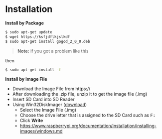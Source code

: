 Installation
===================



**Install by Package**

```bash
$ sudo apt-get update
$ wget https://ksfjdflkjslkdf
$ sudo apt-get install gogod_2_0_0.deb
```

> **Note:** if you got a problem like this

then
```bash
$ sudo apt-get install -f
```

**Install by Image File**

 - Download the Image File from https://
 - After downloading the .zip file, unzip it to get the image file (.img)
 - Insert SD Card into SD Reader
 - Using  Win32DiskImager  ([download](https://sourceforge.net/projects/win32diskimager/)) 
	 - Select the Image File (.img) 
	 - Choose the drive letter that is assigned to the SD Card such as <kbd>F:</kbd>
	 - Click **Write**
	 - https://www.raspberrypi.org/documentation/installation/installing-images/windows.md